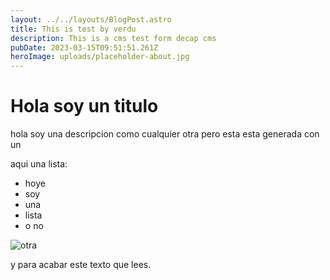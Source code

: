 ```yaml
---
layout: ../../layouts/BlogPost.astro
title: This is test by verdu
description: This is a cms test form decap cms
pubDate: 2023-03-15T09:51:51.261Z
heroImage: uploads/placeholder-about.jpg
---
```

# H﻿ola soy un titulo

h﻿ola soy una descripcion como cualquier otra pero esta esta generada con un 

a﻿qui una lista:

* hoye
* ﻿soy
* u﻿na
* l﻿ista
* o﻿ no

![otra](uploads/placeholder-social.jpg "imagen")

y﻿ para acabar este texto que lees.